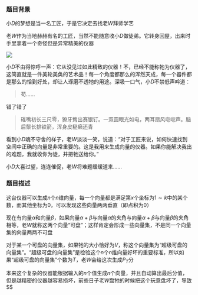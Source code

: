 ### 题目背景

小$D$的梦想是当一名工匠，于是它决定去找老$W​$拜师学艺

老$W$作为当地赫赫有名的工匠，当然不能随意收小$D$做徒弟。它转身回屋，出来时手里拿着一个奇怪但是异常精美的仪器

![](E:\olda-failure\img\qwq\machine.png)

小$D$不由得惊呼一声：它从没见过如此精致的仪器！不，已经不能称牠为仪器了，这简直就是一件美轮美奂的艺术品！每一个角度都那么的浑然天成，每一个器件都是那么的恰到好处，却让人琢磨不透牠的用途。深吸一口气，小$D$不禁低声吟道：

> 苟……

错了错了

> 碓嘴初长三尺零，獠牙觜出赛银钉。一双圆眼光如电，两耳扇风唿唿声。脑后鬃长排铁箭，浑身皮糙癞还青

看到小$D$魂不守舍的样子，老$W$淡淡一笑，说道：“对于工匠来说，如何快速找到空间中正确的向量是非常重要的。这是我用来生成向量的仪器。如果你能解决我出的难题，我就收你为徒，并把牠送给你。”

小$D$大喜过望，连连催促，老$W$将难题缓缓道来……

### 题目描述

这台仪器可以生成$n$个$n$维向量，每一个向量都是满足第$x$个坐标为$1\sim k$中的某个数，而其他坐标为$0$，可以发现这些向量两两垂直（即点积为$0$）

现在有向量$α$和向量$β$，如果向量$α+β$与向量$α$的夹角与向量$α+β$与向量$β$的夹角相等，老$W$就称这两个向量“可盘”；这样肯定会形成一些向量集，不是同一个向量集的向量两两不可盘

对于某一个可盘的向量集，如果牠的大小恰好为$V$，称这个向量集为“超级可盘的向量集”。“超级可盘的向量集”是检验这个$n$个$n$维向量好坏的重要标准，所以如果“超级可盘的向量集”个数为$T$，老$W$会给这次生成$P_T$分

本来这个复杂的仪器能根据输入的$n$个值生成$n$个向量，并且自动算出最后分值，但是越精密的仪器越容易损坏，前些日子老$W$盘牠的时候把这个玩意盘坏了，导致$$

